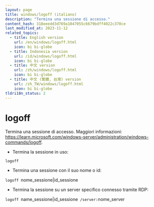 ```yaml
---
layout: page
title: windows/logoff (italiano)
description: "Termina una sessione di accesso."
content_hash: 318eeedd3d769a1047055c6679bdff4022c378ce
last_modified_at: 2023-11-12
related_topics:
  - title: English version
    url: /en/windows/logoff.html
    icon: bi bi-globe
  - title: Indonesia version
    url: /id/windows/logoff.html
    icon: bi bi-globe
  - title: 中文 version
    url: /zh/windows/logoff.html
    icon: bi bi-globe
  - title: 中文 (繁體, 台灣) version
    url: /zh_TW/windows/logoff.html
    icon: bi bi-globe
tldri18n_status: 2
---
```

# logoff

Termina una sessione di accesso.
Maggiori informazioni: <https://learn.microsoft.com/windows-server/administration/windows-commands/logoff>.

- Termina la sessione in uso:

`logoff`

- Termina una sessione con il suo nome o id:

`logoff `<span class="tldr-var badge badge-pill bg-dark-lm bg-white-dm text-white-lm text-dark-dm font-weight-bold">nome_sessione|id_sessione</span>

- Termina la sessione su un server specifico connesso tramite RDP:

`logoff `<span class="tldr-var badge badge-pill bg-dark-lm bg-white-dm text-white-lm text-dark-dm font-weight-bold">name_sessione|id_sessione</span>` /server:`<span class="tldr-var badge badge-pill bg-dark-lm bg-white-dm text-white-lm text-dark-dm font-weight-bold">nome_server</span>
